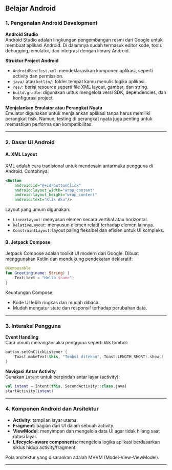 ## Belajar Android

### 1. Pengenalan Android Development

**Android Studio**  
Android Studio adalah lingkungan pengembangan resmi dari Google untuk membuat aplikasi Android. Di dalamnya sudah termasuk editor kode, tools debugging, emulator, dan integrasi dengan library Android.

**Struktur Project Android**  
- `AndroidManifest.xml`: mendeklarasikan komponen aplikasi, seperti activity dan permission.
- `java/` atau `kotlin/`: folder tempat kamu menulis logika aplikasi.
- `res/`: berisi resource seperti file XML layout, gambar, dan string.
- `build.gradle`: digunakan untuk mengelola versi SDK, dependencies, dan konfigurasi project.

**Menjalankan Emulator atau Perangkat Nyata**  
Emulator digunakan untuk menjalankan aplikasi tanpa harus memiliki perangkat fisik. Namun, testing di perangkat nyata juga penting untuk memastikan performa dan kompatibilitas.

---

### 2. Dasar UI Android

#### A. XML Layout  
XML adalah cara tradisional untuk mendesain antarmuka pengguna di Android. Contohnya:
```xml
<Button
    android:id="@+id/buttonClick"
    android:layout_width="wrap_content"
    android:layout_height="wrap_content"
    android:text="Klik Aku"/>
```
Layout yang umum digunakan:
- `LinearLayout`: menyusun elemen secara vertikal atau horizontal.
- `RelativeLayout`: menyusun elemen relatif terhadap elemen lainnya.
- `ConstraintLayout`: layout paling fleksibel dan efisien untuk UI kompleks.

#### B. Jetpack Compose  
Jetpack Compose adalah toolkit UI modern dari Google. Dibuat menggunakan Kotlin dan mendukung pendekatan deklaratif:
```kotlin
@Composable
fun Greeting(name: String) {
    Text(text = "Hello $name")
}
```
Keuntungan Compose:
- Kode UI lebih ringkas dan mudah dibaca.
- Mudah mengatur state dan responsif terhadap perubahan data.

---

### 3. Interaksi Pengguna

**Event Handling**  
Cara umum menangani aksi pengguna seperti klik tombol:
```kotlin
button.setOnClickListener {
    Toast.makeText(this, "Tombol ditekan", Toast.LENGTH_SHORT).show()
}
```

**Navigasi Antar Activity**  
Gunakan `Intent` untuk berpindah antar layar (activity):
```kotlin
val intent = Intent(this, SecondActivity::class.java)
startActivity(intent)
```

---

### 4. Komponen Android dan Arsitektur

- **Activity**: tampilan layar utama.
- **Fragment**: bagian dari UI dalam sebuah activity.
- **ViewModel**: menyimpan dan mengelola data UI agar tidak hilang saat rotasi layar.
- **Lifecycle-aware components**: mengelola logika aplikasi berdasarkan siklus hidup activity/fragment.

Pola arsitektur yang disarankan adalah MVVM (Model-View-ViewModel).

---
